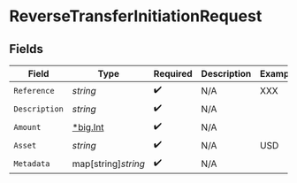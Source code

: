 # ReverseTransferInitiationRequest


## Fields

| Field                                       | Type                                        | Required                                    | Description                                 | Example                                     |
| ------------------------------------------- | ------------------------------------------- | ------------------------------------------- | ------------------------------------------- | ------------------------------------------- |
| `Reference`                                 | *string*                                    | :heavy_check_mark:                          | N/A                                         | XXX                                         |
| `Description`                               | *string*                                    | :heavy_check_mark:                          | N/A                                         |                                             |
| `Amount`                                    | [*big.Int](https://pkg.go.dev/math/big#Int) | :heavy_check_mark:                          | N/A                                         |                                             |
| `Asset`                                     | *string*                                    | :heavy_check_mark:                          | N/A                                         | USD                                         |
| `Metadata`                                  | map[string]*string*                         | :heavy_check_mark:                          | N/A                                         |                                             |
